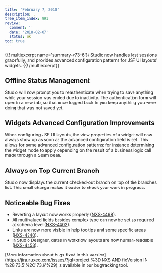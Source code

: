 ```yaml
---
title: 'February 7, 2018'
description: .
tree_item_index: 991
review:
  comment: ''
  date: '2018-02-07'
  status: ok
toc: true
---
```


{{! multiexcerpt name='summary-v73-6'}}
Studio now handles lost sessions gracefully, and provides advanced configuration patterns for JSF UI layouts' widgets.
{{! /multiexcerpt}}

## Offline Status Management

Studio will now prompt you to reauthenticate when trying to save anything while your session was ended due to inactivity. The authentication form will open in a new tab, so that once logged back in you keep anything you were doing that was not saved yet.

## Widgets Advanced Configuration Improvements
When configuring JSF UI layouts, the view properties of a widget will now always show up as soon as the advanced configuration field is set. This allows for some advanced configuration patterns: for instance determining the widget mode to apply depending on the result of a business logic call made through a Seam bean.

## Always on Top Current Branch
Studio now displays the current checked-out branch on top of the branches list. This small change makes it easier to check your work in progress.

## Noticeable Bug Fixes

- Reverting a layout now works properly ([NXS-4498](https://jira.nuxeo.com/browse/NXS-4498)).
- All multivalued fields besides complex type can now be set as required at schema level ([NXS-4402](https://jira.nuxeo.com/browse/NXS-4402)).
- Links are now more visible in help tooltips and some specific areas ([NXS-4240](https://jira.nuxeo.com/browse/NXS-4240)).
- In Studio Designer, dates in workflow layouts are now human-readable ([NXS-4453](https://jira.nuxeo.com/browse/NXS-4453)).

[More information about bugs fixed in this version](https://jira.nuxeo.com/issues/?jql=project %3D NXS AND fixVersion IN %28'73.5'%2C'73.6'%29) is available in our bugtracking tool.
